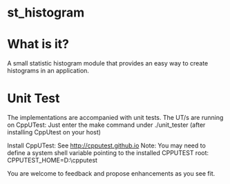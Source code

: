 # st_histogram

# What is it?
A small statistic histogram module that provides an easy way to create histograms in an application.

# Unit Test
The implementations are accompanied with unit tests.
The UT/s are running on CppUTest: Just enter the make command under ./unit_tester (after installing CppUtest on your host)

Install CppUTest: See http://cpputest.github.io
Note: You may need to define a system shell variable pointing to the installed CPPUTEST root: CPPUTEST_HOME=D:\cpputest


You are welcome to feedback and propose enhancements as you see fit.

